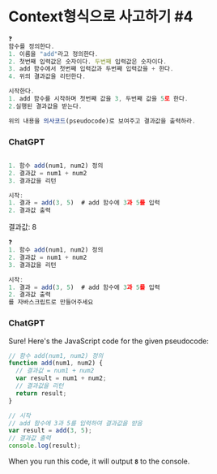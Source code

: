 # Context형식으로 사고하기 #4

```jsx
❓
함수를 정의한다.
1. 이름을 "add"라고 정의한다.
2. 첫번째 입력값은 숫자이다. 두번째 입력값은 숫자이다. 
3. add 함수에서 첫번째 입력값과 두번째 입력값을 + 한다.
4. 위의 결과값을 리턴한다. 

시작한다. 
1. add 함수를 시작하며 첫번째 값을 3, 두번째 값을 5로 한다. 
2.실행된 결과값을 받는다.

위의 내용을 의사코드(pseudocode)로 보여주고 결과값을 출력하라.
```

### ChatGPT

```javascript

1. 함수 add(num1, num2) 정의
2. 결과값 = num1 + num2
3. 결과값을 리턴

시작:
1. 결과 = add(3, 5)  # add 함수에 3과 5를 입력
2. 결과값 출력

```

결과값: 8



```jsx
❓
1. 함수 add(num1, num2) 정의
2. 결과값 = num1 + num2
3. 결과값을 리턴

시작:
1. 결과 = add(3, 5)  # add 함수에 3과 5를 입력
2. 결과값 출력
를 자바스크립트로 만들어주세요
```

### ChatGPT

Sure! Here's the JavaScript code for the given pseudocode:

```javascript
// 함수 add(num1, num2) 정의
function add(num1, num2) {
  // 결과값 = num1 + num2
  var result = num1 + num2;
  // 결과값을 리턴
  return result;
}

// 시작
// add 함수에 3과 5를 입력하여 결과값을 받음
var result = add(3, 5);
// 결과값 출력
console.log(result);

```

When you run this code, it will output **`8`** to the console.